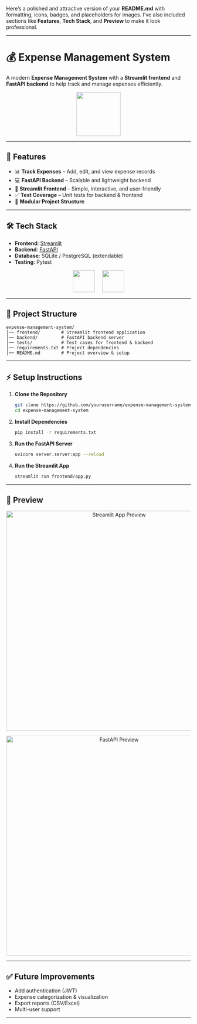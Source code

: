 Here’s a polished and attractive version of your **README.md** with formatting, icons, badges, and placeholders for images. I’ve also included sections like **Features**, **Tech Stack**, and **Preview** to make it look professional.

---

# 💰 Expense Management System

A modern **Expense Management System** with a **Streamlit frontend** and **FastAPI backend** to help track and manage expenses efficiently.

<p align="center">
  <img src="https://img.icons8.com/external-flat-juicy-fish/344/external-expense-finance-flat-flat-juicy-fish.png" width="120"/>
</p>  

---

## 🚀 Features

* 📊 **Track Expenses** – Add, edit, and view expense records
* 💻 **FastAPI Backend** – Scalable and lightweight backend
* 🎨 **Streamlit Frontend** – Simple, interactive, and user-friendly
* ✅ **Test Coverage** – Unit tests for backend & frontend
* 📂 **Modular Project Structure**

---

## 🛠️ Tech Stack

* **Frontend**: [Streamlit](https://streamlit.io/)
* **Backend**: [FastAPI](https://fastapi.tiangolo.com/)
* **Database**: SQLite / PostgreSQL (extendable)
* **Testing**: Pytest

<p align="center">
  <img src="https://streamlit.io/images/brand/streamlit-mark-color.png" height="60" />
  &nbsp;&nbsp;&nbsp;
  <img src="https://fastapi.tiangolo.com/img/logo-margin/logo-teal.png" height="60" />
</p>  

---

## 📂 Project Structure

```
expense-management-system/
│── frontend/        # Streamlit frontend application
│── backend/         # FastAPI backend server
│── tests/           # Test cases for frontend & backend
│── requirements.txt # Project dependencies
│── README.md        # Project overview & setup
```

---

## ⚡ Setup Instructions

1. **Clone the Repository**

   ```bash
   git clone https://github.com/yourusername/expense-management-system.git
   cd expense-management-system
   ```

2. **Install Dependencies**

   ```bash
   pip install -r requirements.txt
   ```

3. **Run the FastAPI Server**

   ```bash
   uvicorn server.server:app --reload
   ```

4. **Run the Streamlit App**

   ```bash
   streamlit run frontend/app.py
   ```

---

## 🎥 Preview

<p align="center">
  <img src="https://streamlit.io/images/brand/hero.png" alt="Streamlit App Preview" width="600"/>
</p>  

<p align="center">
  <img src="https://fastapi.tiangolo.com/img/index/index-hero.svg" alt="FastAPI Preview" width="600"/>
</p>  

---

## ✅ Future Improvements

* Add authentication (JWT)
* Expense categorization & visualization
* Export reports (CSV/Excel)
* Multi-user support

---


